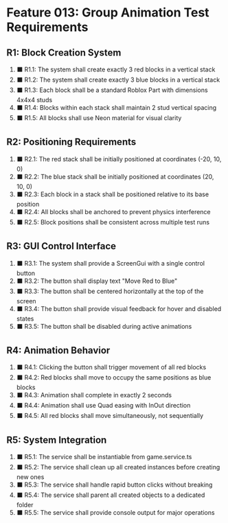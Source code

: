 # Feature 013: Group Animation Test Requirements

## R1: Block Creation System

1. ⬛ R1.1: The system shall create exactly 3 red blocks in a vertical stack
2. ⬛ R1.2: The system shall create exactly 3 blue blocks in a vertical stack
3. ⬛ R1.3: Each block shall be a standard Roblox Part with dimensions 4x4x4 studs
4. ⬛ R1.4: Blocks within each stack shall maintain 2 stud vertical spacing
5. ⬛ R1.5: All blocks shall use Neon material for visual clarity

## R2: Positioning Requirements

1. ⬛ R2.1: The red stack shall be initially positioned at coordinates (-20, 10, 0)
2. ⬛ R2.2: The blue stack shall be initially positioned at coordinates (20, 10, 0)
3. ⬛ R2.3: Each block in a stack shall be positioned relative to its base position
4. ⬛ R2.4: All blocks shall be anchored to prevent physics interference
5. ⬛ R2.5: Block positions shall be consistent across multiple test runs

## R3: GUI Control Interface

1. ⬛ R3.1: The system shall provide a ScreenGui with a single control button
2. ⬛ R3.2: The button shall display text "Move Red to Blue"
3. ⬛ R3.3: The button shall be centered horizontally at the top of the screen
4. ⬛ R3.4: The button shall provide visual feedback for hover and disabled states
5. ⬛ R3.5: The button shall be disabled during active animations

## R4: Animation Behavior

1. ⬛ R4.1: Clicking the button shall trigger movement of all red blocks
2. ⬛ R4.2: Red blocks shall move to occupy the same positions as blue blocks
3. ⬛ R4.3: Animation shall complete in exactly 2 seconds
4. ⬛ R4.4: Animation shall use Quad easing with InOut direction
5. ⬛ R4.5: All red blocks shall move simultaneously, not sequentially

## R5: System Integration

1. ⬛ R5.1: The service shall be instantiable from game.service.ts
2. ⬛ R5.2: The service shall clean up all created instances before creating new ones
3. ⬛ R5.3: The service shall handle rapid button clicks without breaking
4. ⬛ R5.4: The service shall parent all created objects to a dedicated folder
5. ⬛ R5.5: The service shall provide console output for major operations